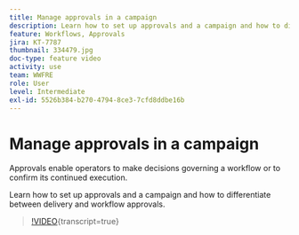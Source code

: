 ```yaml
---
title: Manage approvals in a campaign
description: Learn how to set up approvals and a campaign and how to differentiate between delivery and workflow approvals.
feature: Workflows, Approvals
jira: KT-7787
thumbnail: 334479.jpg
doc-type: feature video
activity: use
team: WWFRE
role: User
level: Intermediate
exl-id: 5526b384-b270-4794-8ce3-7cfd8ddbe16b
---
```

# Manage approvals in a campaign

Approvals enable operators to make decisions governing a workflow or to confirm its continued execution.

Learn how to set up approvals and a campaign and how to differentiate between delivery and workflow approvals.

>[!VIDEO](https://video.tv.adobe.com/v/334479?quality=12&learn=on){transcript=true}
